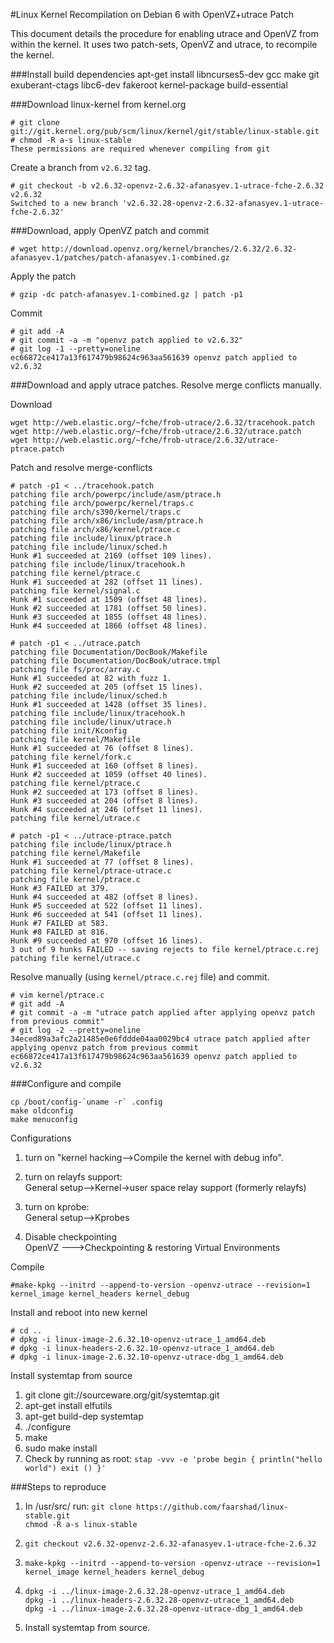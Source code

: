#Linux Kernel Recompilation on Debian 6 with OpenVZ+utrace Patch

This document details the procedure for enabling utrace and OpenVZ from within the kernel. It uses two patch-sets, OpenVZ and utrace, to recompile the kernel.

###Install build dependencies
apt-get install libncurses5-dev gcc make git exuberant-ctags libc6-dev fakeroot kernel-package build-essential

###Download linux-kernel from kernel.org

	# git clone git://git.kernel.org/pub/scm/linux/kernel/git/stable/linux-stable.git
	# chmod -R a-s linux-stable 
	These permissions are required whenever compiling from git
Create a branch from `v2.6.32` tag.

	# git checkout -b v2.6.32-openvz-2.6.32-afanasyev.1-utrace-fche-2.6.32 v2.6.32
	Switched to a new branch 'v2.6.32.28-openvz-2.6.32-afanasyev.1-utrace-fche-2.6.32'
	
###Download, apply OpenVZ patch and commit
			
	# wget http://download.openvz.org/kernel/branches/2.6.32/2.6.32-afanasyev.1/patches/patch-afanasyev.1-combined.gz
Apply the patch

	# gzip -dc patch-afanasyev.1-combined.gz | patch -p1		
Commit

	# git add -A
	# git commit -a -m "openvz patch applied to v2.6.32"
	# git log -1 --pretty=oneline
	ec66872ce417a13f617479b98624c963aa561639 openvz patch applied to v2.6.32
	
###Download and apply utrace patches. Resolve merge conflicts manually.

Download

	wget http://web.elastic.org/~fche/frob-utrace/2.6.32/tracehook.patch
	wget http://web.elastic.org/~fche/frob-utrace/2.6.32/utrace.patch
	wget http://web.elastic.org/~fche/frob-utrace/2.6.32/utrace-ptrace.patch
	
Patch and resolve merge-conflicts

	# patch -p1 < ../tracehook.patch
	patching file arch/powerpc/include/asm/ptrace.h
	patching file arch/powerpc/kernel/traps.c
	patching file arch/s390/kernel/traps.c
	patching file arch/x86/include/asm/ptrace.h
	patching file arch/x86/kernel/ptrace.c
	patching file include/linux/ptrace.h
	patching file include/linux/sched.h
	Hunk #1 succeeded at 2169 (offset 109 lines).
	patching file include/linux/tracehook.h
	patching file kernel/ptrace.c
	Hunk #1 succeeded at 282 (offset 11 lines).
	patching file kernel/signal.c
	Hunk #1 succeeded at 1509 (offset 48 lines).
	Hunk #2 succeeded at 1781 (offset 50 lines).
	Hunk #3 succeeded at 1855 (offset 48 lines).
	Hunk #4 succeeded at 1866 (offset 48 lines).
	
	# patch -p1 < ../utrace.patch
	patching file Documentation/DocBook/Makefile
	patching file Documentation/DocBook/utrace.tmpl
	patching file fs/proc/array.c
	Hunk #1 succeeded at 82 with fuzz 1.
	Hunk #2 succeeded at 205 (offset 15 lines).
	patching file include/linux/sched.h
	Hunk #1 succeeded at 1428 (offset 35 lines).
	patching file include/linux/tracehook.h
	patching file include/linux/utrace.h
	patching file init/Kconfig
	patching file kernel/Makefile
	Hunk #1 succeeded at 76 (offset 8 lines).
	patching file kernel/fork.c
	Hunk #1 succeeded at 160 (offset 8 lines).
	Hunk #2 succeeded at 1059 (offset 40 lines).
	patching file kernel/ptrace.c
	Hunk #2 succeeded at 173 (offset 8 lines).
	Hunk #3 succeeded at 204 (offset 8 lines).
	Hunk #4 succeeded at 246 (offset 11 lines).
	patching file kernel/utrace.c

	# patch -p1 < ../utrace-ptrace.patch
	patching file include/linux/ptrace.h
	patching file kernel/Makefile
	Hunk #1 succeeded at 77 (offset 8 lines).
	patching file kernel/ptrace-utrace.c
	patching file kernel/ptrace.c
	Hunk #3 FAILED at 379.
	Hunk #4 succeeded at 482 (offset 8 lines).
	Hunk #5 succeeded at 522 (offset 11 lines).
	Hunk #6 succeeded at 541 (offset 11 lines).
	Hunk #7 FAILED at 583.
	Hunk #8 FAILED at 816.
	Hunk #9 succeeded at 970 (offset 16 lines).
	3 out of 9 hunks FAILED -- saving rejects to file kernel/ptrace.c.rej
	patching file kernel/utrace.c
	
Resolve manually (using `kernel/ptrace.c.rej` file) and commit.
	
	# vim kernel/ptrace.c
	# git add -A
	# git commit -a -m "utrace patch applied after applying openvz patch from previous commit"
	# git log -2 --pretty=oneline
	34eced89a3afc2a21485e0e6fddde04aa0029bc4 utrace patch applied after 	applying openvz patch from previous commit
	ec66872ce417a13f617479b98624c963aa561639 openvz patch applied to v2.6.32
	
###Configure and compile

	cp /boot/config-`uname -r` .config
	make oldconfig 
	make menuconfig

Configurations	

1. turn on "kernel hacking-->Compile the kernel with debug info".

2. turn on relayfs support:  
General setup-->Kernel->user space relay support (formerly relayfs)

2. turn on kprobe:  
General setup-->Kprobes

3. Disable checkpointing  
OpenVZ  --->Checkpointing & restoring Virtual Environments

Compile

	#make-kpkg --initrd --append-to-version -openvz-utrace --revision=1 kernel_image kernel_headers kernel_debug
	
Install and reboot into new kernel

	# cd ..
	# dpkg -i linux-image-2.6.32.10-openvz-utrace_1_amd64.deb 
	# dpkg -i linux-headers-2.6.32.10-openvz-utrace_1_amd64.deb 
	# dpkg -i linux-image-2.6.32.10-openvz-utrace-dbg_1_amd64.deb 
	
Install systemtap from source

1. git clone git://sourceware.org/git/systemtap.git
2. apt-get install elfutils	
3. apt-get build-dep systemtap
4. ./configure
5. make
6. sudo make install
7. Check by running as root: `stap -vvv -e 'probe begin { println("hello world") exit () }'`

###Steps to reproduce

1. In /usr/src/ run: `git clone https://github.com/faarshad/linux-stable.git`  
   `chmod -R a-s linux-stable `
2. `git checkout v2.6.32-openvz-2.6.32-afanasyev.1-utrace-fche-2.6.32`
3. `make-kpkg --initrd --append-to-version -openvz-utrace --revision=1 kernel_image kernel_headers kernel_debug`
4. 	`dpkg -i ../linux-image-2.6.32.28-openvz-utrace_1_amd64.deb`  
	`dpkg -i ../linux-headers-2.6.32.28-openvz-utrace_1_amd64.deb`  
   	`dpkg -i ../linux-image-2.6.32.28-openvz-utrace-dbg_1_amd64.deb` 
   	
5. Install systemtap from source.
